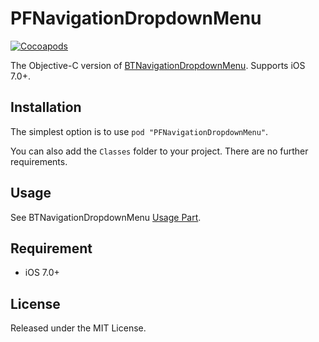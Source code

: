 # PFNavigationDropdownMenu
[![Cocoapods](https://cocoapod-badges.herokuapp.com/v/PFNavigationDropdownMenu/badge.png)](http://cocoapods.org/?q=PFNavigationDropdownMenu)

The Objective-C version of [BTNavigationDropdownMenu](https://github.com/PhamBaTho/BTNavigationDropdownMenu). Supports iOS 7.0+.

## Installation
The simplest option is to use `pod "PFNavigationDropdownMenu"`.

You can also add the `Classes` folder to your project. There are no further requirements.

## Usage
See BTNavigationDropdownMenu [Usage Part](https://github.com/PhamBaTho/BTNavigationDropdownMenu#usage).

## Requirement
+ iOS 7.0+

## License
Released under the MIT License.